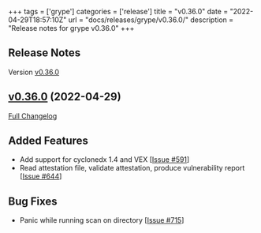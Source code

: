 +++
tags = ['grype']
categories = ['release']
title = "v0.36.0"
date = "2022-04-29T18:57:10Z"
url = "docs/releases/grype/v0.36.0/"
description = "Release notes for grype v0.36.0"
+++

## Release Notes

Version [v0.36.0](https://github.com/anchore/grype/releases/tag/v0.36.0)

## [v0.36.0](https://github.com/anchore/grype/tree/v0.36.0) (2022-04-29)

[Full Changelog](https://github.com/anchore/grype/compare/v0.35.0...v0.36.0)

## Added Features

- Add support for cyclonedx 1.4 and VEX  [[Issue #591](https://github.com/anchore/grype/issues/591)]
- Read attestation file, validate attestation, produce vulnerability report [[Issue #644](https://github.com/anchore/grype/issues/644)]

## Bug Fixes

- Panic while running scan on directory [[Issue #715](https://github.com/anchore/grype/issues/715)]
